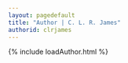```yaml
---
layout: pagedefault
title: "Author | C. L. R. James"
authorid: clrjames
---
```


{% include loadAuthor.html %}
